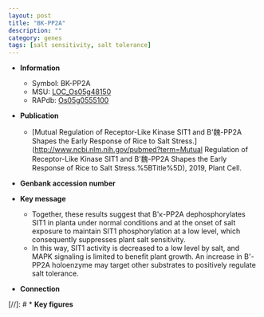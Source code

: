 ```yaml
---
layout: post
title: "BK-PP2A"
description: ""
category: genes
tags: [salt sensitivity, salt tolerance]
---
```


* **Information**  
    + Symbol: BK-PP2A  
    + MSU: [LOC_Os05g48150](http://rice.uga.edu/cgi-bin/ORF_infopage.cgi?orf=LOC_Os05g48150)  
    + RAPdb: [Os05g0555100](https://rapdb.dna.affrc.go.jp/locus/?name=Os05g0555100)  

* **Publication**  
    + [Mutual Regulation of Receptor-Like Kinase SIT1 and B&#39;魏-PP2A Shapes the Early Response of Rice to Salt Stress.](http://www.ncbi.nlm.nih.gov/pubmed?term=Mutual Regulation of Receptor-Like Kinase SIT1 and B&#39;魏-PP2A Shapes the Early Response of Rice to Salt Stress.%5BTitle%5D), 2019, Plant Cell.

* **Genbank accession number**  

* **Key message**  
    + Together, these results suggest that B'κ-PP2A dephosphorylates SIT1 in planta under normal conditions and at the onset of salt exposure to maintain SIT1 phosphorylation at a low level, which consequently suppresses plant salt sensitivity.
    + In this way, SIT1 activity is decreased to a low level by salt, and MAPK signaling is limited to benefit plant growth. An increase in B'<a6><ca>-PP2A holoenzyme may target other substrates to positively regulate salt tolerance.

* **Connection**  

[//]: # * **Key figures**  


